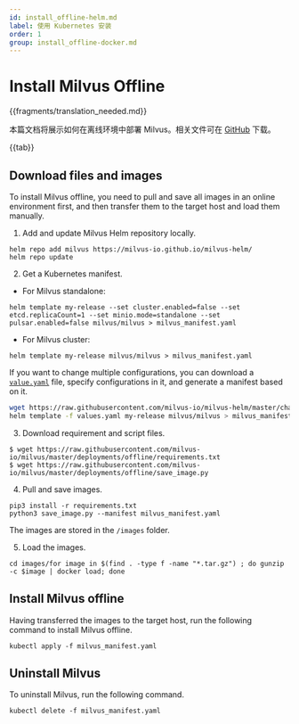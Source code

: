 ```yaml
---
id: install_offline-helm.md
label: 使用 Kubernetes 安装
order: 1
group: install_offline-docker.md
---
```

# Install Milvus Offline

{{fragments/translation_needed.md}}

本篇文档将展示如何在离线环境中部署 Milvus。相关文件可在 [GitHub](https://github.com/milvus-io/milvus/tree/master/deployments/offline) 下载。

{{tab}}

## Download files and images

To install Milvus offline, you need to pull and save all images in an online environment first, and then transfer them to the target host and load them manually.

1. Add and update Milvus Helm repository locally.

```
helm repo add milvus https://milvus-io.github.io/milvus-helm/
helm repo update
```

2. Get a Kubernetes manifest.

- For Milvus standalone:

```
helm template my-release --set cluster.enabled=false --set etcd.replicaCount=1 --set minio.mode=standalone --set pulsar.enabled=false milvus/milvus > milvus_manifest.yaml
```

- For Milvus cluster:

```cluster
helm template my-release milvus/milvus > milvus_manifest.yaml
```

If you want to change multiple configurations, you can download a [`value.yaml`](https://github.com/milvus-io/milvus-helm/blob/master/charts/milvus/values.yaml) file, specify configurations in it, and generate a manifest based on it.

```bash
wget https://raw.githubusercontent.com/milvus-io/milvus-helm/master/charts/milvus/values.yaml
helm template -f values.yaml my-release milvus/milvus > milvus_manifest.yaml
```

3. Download requirement and script files.

```
$ wget https://raw.githubusercontent.com/milvus-io/milvus/master/deployments/offline/requirements.txt
$ wget https://raw.githubusercontent.com/milvus-io/milvus/master/deployments/offline/save_image.py
```

4. Pull and save images.

```
pip3 install -r requirements.txt
python3 save_image.py --manifest milvus_manifest.yaml
```

<div class="alert note">
The images are stored in the <code>/images</code> folder.
</div>

5. Load the images.

```
cd images/for image in $(find . -type f -name "*.tar.gz") ; do gunzip -c $image | docker load; done
```

## Install Milvus offline

Having transferred the images to the target host, run the following command to install Milvus offline.

```
kubectl apply -f milvus_manifest.yaml
```

## Uninstall Milvus

To uninstall Milvus, run the following command.

```
kubectl delete -f milvus_manifest.yaml
```
